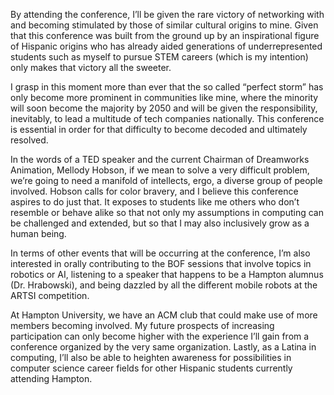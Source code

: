 By attending the conference, I’ll be given the rare victory of networking with and becoming stimulated by those of similar cultural origins to mine. Given that this conference was built from the ground up by an inspirational figure of Hispanic origins who has already aided generations of underrepresented students such as myself to pursue STEM careers (which is my intention) only makes that victory all the sweeter.

I grasp in this moment more than ever that the so called “perfect storm” has only become more prominent in communities like mine, where the minority will soon become the majority by 2050 and will be given the responsibility, inevitably, to lead a multitude of tech companies nationally. This conference is essential in order for that difficulty to become decoded and ultimately resolved.

In the words of a TED speaker and the current Chairman of Dreamworks Animation, Mellody Hobson, if we mean to solve a very difficult problem, we’re going to need a manifold of intellects, ergo, a diverse group of people involved. Hobson calls for color bravery, and I believe this conference aspires to do just that. It exposes to students like me others who don’t resemble or behave alike so that not only my assumptions in computing can be challenged and extended, but so that I may also inclusively grow as a human being.

In terms of other events that will be occurring at the conference, I’m also interested in orally contributing to the BOF sessions that involve topics in robotics or AI, listening to a speaker that happens to be a Hampton alumnus (Dr. Hrabowski), and being dazzled by all the different mobile robots at the ARTSI competition.

At Hampton University, we have an ACM club that could make use of more members becoming involved. My future prospects of increasing participation can only become higher with the experience I’ll gain from a conference organized by the very same organization. Lastly, as a Latina in computing, I’ll also be able to heighten awareness for possibilities in computer science career fields for other Hispanic students currently attending Hampton.

